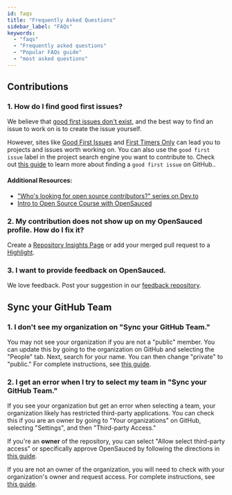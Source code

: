 ```yaml
---
id: faqs
title: "Frequently Asked Questions"
sidebar_label: "FAQs"
keywords:
  - "faqs"
  - "Frequently asked questions"
  - "Popular FAQs guide"
  - "most asked questions"
---
```


## Contributions

### 1. How do I find good first issues?

We believe that [good first issues don't exist](https://opensauced.pizza/blog/good-first-issues-dont-exist), and the best way to find an issue to work on is to create the issue yourself.

However, sites like [Good First Issues](https://goodfirstissues.com/) and [First Timers Only](https://www.firsttimersonly.com/) can lead you to projects and issues worth working on. You can also use the `good first issue` label in the project search engine you want to contribute to. Check out [this guide](https://www.freecodecamp.org/news/how-to-find-good-first-issues-on-github/) to learn more about finding a `good first issue` on GitHub..

#### Additional Resources:

- ["Who's looking for open source contributors?" series on Dev.to](https://dev.to/bekahhw/series/23323)
- [Intro to Open Source Course with OpenSauced](https://intro.opensauced.pizza/)

### 2. My contribution does not show up on my OpenSauced profile. How do I fix it?

Create a [Repository Insights Page](https://app.opensauced.pizza/hub/insights) or add your merged pull request to a [Highlight](https://app.opensauced.pizza/feed).

### 3. I want to provide feedback on OpenSauced.

We love feedback. Post your suggestion in our [feedback repository](https://github.com/orgs/open-sauced/discussions).

## Sync your GitHub Team

### 1. I don't see my organization on "Sync your GitHub Team."

You may not see your organization if you are not a "public" member. You can update this by going to the organization on GitHub and selecting the "People" tab. Next, search for your name. You can then change "private" to "public." For complete instructions, see [this guide](https://docs.github.com/en/account-and-profile/setting-up-and-managing-your-personal-account-on-github/managing-your-membership-in-organizations/publicizing-or-hiding-organization-membership).

### 2. I get an error when I try to select my team in "Sync your GitHub Team."

If you see your organization but get an error when selecting a team, your organization likely has restricted third-party applications. You can check this if you are an owner by going to "Your organizations" on GitHub, selecting "Settings", and then "Third-party Access."

If you're an **owner** of the repository, you can select "Allow select third-party access" or specifically approve OpenSauced by following the directions in [this guide](https://docs.github.com/en/organizations/managing-oauth-access-to-your-organizations-data/approving-oauth-apps-for-your-organization).

If you are not an owner of the organization, you will need to check with your organization's owner and request access. For complete instructions, see [this guide](https://docs.github.com/en/account-and-profile/setting-up-and-managing-your-personal-account-on-github/managing-your-membership-in-organizations/requesting-organization-approval-for-oauth-apps).
